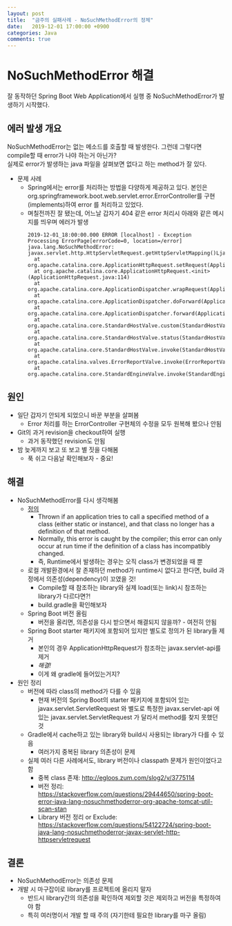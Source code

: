 ```yaml
---
layout: post
title:  "금주의 실패사례 - NoSuchMethodError의 정체"
date:   2019-12-01 17:00:00 +0900
categories: Java
comments: true
---
```

# NoSuchMethodError 해결
잘 동작하던 Spring Boot Web Application에서 실행 중 NoSuchMethodError가 발생하기 시작했다.

## 에러 발생 개요
NoSuchMethodError는 없는 메소드를 호출할 때 발생한다. 그런데 그렇다면 compile할 때 error가 나야 하는거 아닌가?  
실제로 error가 발생하는 java 파일을 살펴보면 없다고 하는 method가 잘 있다.
* 문제 사례
  + Spring에서는 error를 처리하는 방법을 다양하게 제공하고 있다. 본인은 org.springframework.boot.web.servlet.error.ErrorController를 구현(implements)하여 error 를 처리하고 있었다.
  + 며칠전까진 잘 됐는데, 어느날 갑자기 404 같은 error 처리시 아래와 같은 메시지를 띄우며 에러가 발생
    ~~~ ssh
    2019-12-01_18:00:00.000 ERROR [localhost] - Exception Processing ErrorPage[errorCode=0, location=/error]
    java.lang.NoSuchMethodError: javax.servlet.http.HttpServletRequest.getHttpServletMapping()Ljavax/servlet/http/HttpServletMapping;
      at org.apache.catalina.core.ApplicationHttpRequest.setRequest(ApplicationHttpRequest.java:708)
      at org.apache.catalina.core.ApplicationHttpRequest.<init>(ApplicationHttpRequest.java:114)
      at org.apache.catalina.core.ApplicationDispatcher.wrapRequest(ApplicationDispatcher.java:917)
      at org.apache.catalina.core.ApplicationDispatcher.doForward(ApplicationDispatcher.java:358)
      at org.apache.catalina.core.ApplicationDispatcher.forward(ApplicationDispatcher.java:312)
      at org.apache.catalina.core.StandardHostValve.custom(StandardHostValve.java:394)
      at org.apache.catalina.core.StandardHostValve.status(StandardHostValve.java:253)
      at org.apache.catalina.core.StandardHostValve.invoke(StandardHostValve.java:175)
      at org.apache.catalina.valves.ErrorReportValve.invoke(ErrorReportValve.java:92)
      at org.apache.catalina.core.StandardEngineValve.invoke(StandardEngineValve.java:74)
    ~~~

## 원인 
* 일단 갑자기 안되게 되었으니 바꾼 부분을 살펴봄
  + Error 처리를 하는 ErrorController 구현체의 수정을 모두 원복해 봤으나 안됨
* Git의 과거 revision을 checkout하여 실행
  + 과거 동작했던 revision도 안됨
* 밤 늦게까지 보고 또 보고 별 짓을 다해봄
  + 푹 쉬고 다음날 확인해보자 - 중요!

## 해결
* NoSuchMethodError를 다시 생각해봄
  + [정의](https://docs.oracle.com/javase/9/docs/api/java/lang/NoSuchMethodError.html)
    - Thrown if an application tries to call a specified method of a class (either static or instance), and that class no longer has a definition of that method.
    - Normally, this error is caught by the compiler; this error can only occur at run time if the definition of a class has incompatibly changed.
    - 즉, Runtime에서 발생하는 경우는 오직 class가 변경되었을 때 뿐
  + 로컬 개발환경에서 잘 존재하던 method가 runtime시 없다고 한다면, build 과정에서 의존성(dependency)이 꼬였을 것!
    - Compile할 때 참조하는 library와 실제 load(또는 link)시 참조하는 library가 다르다면?! 
    - build.gradle을 확인해보자
  + Spring Boot 버전 올림
    - 버전을 올리면, 의존성을 다시 받으면서 해결되지 않을까? - 여전히 안됨
  + Spring Boot starter 패키지에 포함되어 있지만 별도로 정의가 된 library들 제거
    - 본인의 경우 ApplicationHttpRequest가 참조하는 javax.servlet-api를 제거
    - *해결!*
    - 이게 왜 gradle에 들어있는거지?
* 원인 정리
  + 버전에 따라 class의 method가 다를 수 있음
    - 현재 버전의 Spring Boot의 starter 패키지에 포함되어 있는 javax.servlet.ServletRequest 와 별도로 특정한 javax.servlet-api 에 있는 javax.servlet.ServletRequest 가 달라서 method를 찾지 못했던 것
  + Gradle에서 cache하고 있는 library와 build시 사용되는 library가 다를 수 있음
    - 여러가지 중복된 library 의존성이 문제
  + 실제 여러 다른 사례에서도, library 버전이나 classpath 문제가 원인이었다고 함
    - 중복 class 존재: http://egloos.zum.com/slog2/v/3775114
    - 버전 정리: https://stackoverflow.com/questions/29444650/spring-boot-error-java-lang-nosuchmethoderror-org-apache-tomcat-util-scan-stan
    - Library 버전 정리 or Exclude: https://stackoverflow.com/questions/54122724/spring-boot-java-lang-nosuchmethoderror-javax-servlet-http-httpservletrequest
  
## 결론
* NoSuchMethodError는 의존성 문제
* 개발 시 마구잡이로 library를 프로젝트에 올리지 말자
  + 반드시 library간의 의존성을 확인하여 제외할 것은 제외하고 버전을 특정하여야 함
  + 특히 여러명이서 개발 할 때 주의 (자기한테 필요한 library를 마구 올림)